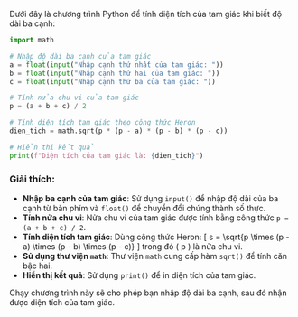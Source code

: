 Dưới đây là chương trình Python để tính diện tích của tam giác khi biết độ dài ba cạnh:

```python
import math

# Nhập độ dài ba cạnh của tam giác
a = float(input("Nhập cạnh thứ nhất của tam giác: "))
b = float(input("Nhập cạnh thứ hai của tam giác: "))
c = float(input("Nhập cạnh thứ ba của tam giác: "))

# Tính nửa chu vi của tam giác
p = (a + b + c) / 2

# Tính diện tích tam giác theo công thức Heron
dien_tich = math.sqrt(p * (p - a) * (p - b) * (p - c))

# Hiển thị kết quả
print(f"Diện tích của tam giác là: {dien_tich}")
```

### Giải thích:
- **Nhập ba cạnh của tam giác**: Sử dụng `input()` để nhập độ dài của ba cạnh từ bàn phím và `float()` để chuyển đổi chúng thành số thực.
- **Tính nửa chu vi**: Nửa chu vi của tam giác được tính bằng công thức `p = (a + b + c) / 2`.
- **Tính diện tích tam giác**: Dùng công thức Heron: 
  \[
  s = \sqrt{p \times (p - a) \times (p - b) \times (p - c)}
  \]
  trong đó \( p \) là nửa chu vi.
- **Sử dụng thư viện `math`**: Thư viện `math` cung cấp hàm `sqrt()` để tính căn bậc hai.
- **Hiển thị kết quả**: Sử dụng `print()` để in diện tích của tam giác.

Chạy chương trình này sẽ cho phép bạn nhập độ dài ba cạnh, sau đó nhận được diện tích của tam giác.
